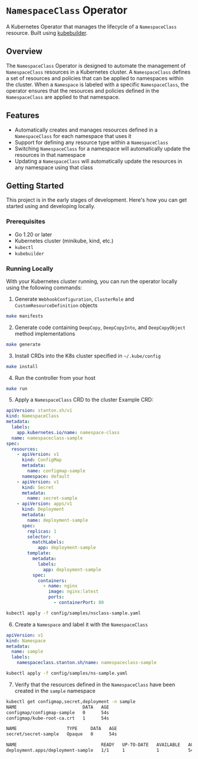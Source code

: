 # `NamespaceClass` Operator
A Kubernetes Operator that manages the lifecycle of a `NamespaceClass` resource. Built using [kubebuilder](https://book.kubebuilder.io/).

## Overview
The `NamespaceClass` Operator is designed to automate the management of `NamespaceClass` resources in a Kubernetes
cluster. A `NamespaceClass` defines a set of resources and policies that can be applied to namespaces within the cluster.
When a `Namespace` is labeled with a specific `NamespaceClass`, the operator ensures that the resources and policies
defined in the `NamespaceClass` are applied to that namespace.

## Features
* Automatically creates and manages resources defined in a `NamespaceClass` for each namespace that uses it
* Support for defining any resource type within a `NamespaceClass`
* Switching `NamespaceClass` for a namespace will automatically update the resources in that namespace
* Updating a `NamespaceClass` will automatically update the resources in any namespace using that class

## Getting Started
This project is in the early stages of development. Here's how you can get started using and developing locally.

### Prerequisites
- Go 1.20 or later
- Kubernetes cluster (minikube, kind, etc.)
- `kubectl`
- `kubebuilder`

### Running Locally
With your Kubernetes cluster running, you can run the operator locally using the following commands:

1. Generate `WebhookConfiguration`, `ClusterRole` and `CustomResourceDefinition` objects
```bash
make manifests
```

2. Generate code containing `DeepCopy`, `DeepCopyInto`, and `DeepCopyObject` method implementations
```bash
make generate
```

3. Install CRDs into the K8s cluster specified in `~/.kube/config`
```bash
make install
```

4. Run the controller from your host
```bash
make run
```

5. Apply a `NamespaceClass` CRD to the cluster
Example CRD:
```yaml
apiVersion: stanton.sh/v1
kind: NamespaceClass
metadata:
  labels:
    app.kubernetes.io/name: namespace-class
  name: namespaceclass-sample
spec:
  resources:
    - apiVersion: v1
      kind: ConfigMap
      metadata:
        name: configmap-sample
      namespace: default
    - apiVersion: v1
      kind: Secret
      metadata:
        name: secret-sample
    - apiVersion: apps/v1
      kind: Deployment
      metadata:
        name: deployment-sample
      spec:
        replicas: 1
        selector:
          matchLabels:
            app: deployment-sample
        template:
          metadata:
            labels:
              app: deployment-sample
          spec:
            containers:
              - name: nginx
                image: nginx:latest
                ports:
                  - containerPort: 80
```

```bash
kubectl apply -f config/samples/nsclass-sample.yaml
```

6. Create a `Namespace` and label it with the `NamespaceClass`
```yaml
apiVersion: v1
kind: Namespace
metadata:
  name: sample
  labels:
    namespaceclass.stanton.sh/name: namespaceclass-sample
```

```bash
kubectl apply -f config/samples/ns-sample.yaml
```

7. Verify that the resources defined in the `NamespaceClass` have been created in the `sample` namespace
```bash
kubectl get configmap,secret,deployment -n sample
NAME                         DATA   AGE
configmap/configmap-sample   0      54s
configmap/kube-root-ca.crt   1      54s

NAME                   TYPE     DATA   AGE
secret/secret-sample   Opaque   0      54s

NAME                                READY   UP-TO-DATE   AVAILABLE   AGE
deployment.apps/deployment-sample   1/1     1            1           54s
```
